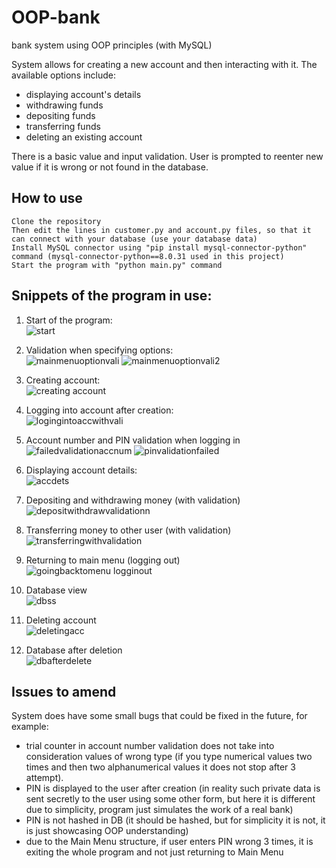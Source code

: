 # OOP-bank
bank system using OOP principles (with MySQL)

System allows for creating a new account and then interacting with it. The available options include:
- displaying account's details
- withdrawing funds
- depositing funds
- transferring funds
- deleting an existing account

There is a basic value and input validation. User is prompted to reenter new value if it is wrong or not found in the database.

## How to use
```
Clone the repository
Then edit the lines in customer.py and account.py files, so that it can connect with your database (use your database data)
Install MySQL connector using "pip install mysql-connector-python" command (mysql-connector-python==8.0.31 used in this project)
Start the program with "python main.py" command
```

## Snippets of the program in use:
1. Start of the program: \
![start](https://user-images.githubusercontent.com/94203043/209845187-7e861417-f171-4a6a-818c-1c7084b92412.png)


2. Validation when specifying options: \
![mainmenuoptionvali](https://user-images.githubusercontent.com/94203043/209845267-85d96168-b4b1-4596-ac87-e46b7cc8d8c1.png)
![mainmenuoptionvali2](https://user-images.githubusercontent.com/94203043/209845276-0a44cdc1-5463-4438-9fb8-eb0cfaa99e92.png)


3. Creating account: \
![creating account](https://user-images.githubusercontent.com/94203043/209845104-b5015c87-2c35-4b00-9161-3fe67a8b616b.png)


4. Logging into account after creation: \
![logingintoaccwithvali](https://user-images.githubusercontent.com/94203043/209845830-9f5d29da-d297-4da0-a8e1-dbd5b997eaa3.png)


5. Account number and PIN validation when logging in \
![failedvalidationaccnum](https://user-images.githubusercontent.com/94203043/209846212-326ef4d1-aa87-4a46-add7-7d2af1f2a273.png)
![pinvalidationfailed](https://user-images.githubusercontent.com/94203043/209846210-5ccf4cb2-7581-4c58-b055-a9605179b47c.png)


6. Displaying account details: \
![accdets](https://user-images.githubusercontent.com/94203043/209846341-caedb9a1-fac9-4f20-8b23-da067d325ba5.png)


7. Depositing and withdrawing money (with validation)
![depositwithdrawvalidationn](https://user-images.githubusercontent.com/94203043/209846427-5d4a72e0-3878-4819-91d9-631717d5004f.png)


8. Transferring money to other user (with validation)
![transferringwithvalidation](https://user-images.githubusercontent.com/94203043/209846479-0497cb41-db19-4637-92d4-46342c6119b1.png)


9. Returning to main menu (logging out) \
![goingbacktomenu logginout](https://user-images.githubusercontent.com/94203043/209846680-5f889cbf-3853-43f1-83e4-ceb16f86789f.png)


10. Database view \
![dbss](https://user-images.githubusercontent.com/94203043/209846725-4d99aad7-19ba-47cc-b074-a2b15741400e.png)


11. Deleting account \
![deletingacc](https://user-images.githubusercontent.com/94203043/209846759-6f31434f-c4bb-4d97-a42c-f9f9b3283001.png)


12. Database after deletion \
![dbafterdelete](https://user-images.githubusercontent.com/94203043/209846781-8266d0a5-ae2a-4eda-ac85-df4e811171e9.png)


## Issues to amend
System does have some small bugs that could be fixed in the future, for example:
- trial counter in account number validation does not take into consideration values of wrong type (if you type numerical values two times and then two alphanumerical values it does not stop after 3 attempt).
- PIN is displayed to the user after creation (in reality such private data is sent secretly to the user using some other form, but here it is different due to simplicity, program just simulates the work of a real bank)
- PIN is not hashed in DB (it should be hashed, but for simplicity it is not, it is just showcasing OOP understanding)
- due to the Main Menu structure, if user enters PIN wrong 3 times, it is exiting the whole program and not just returning to Main Menu
